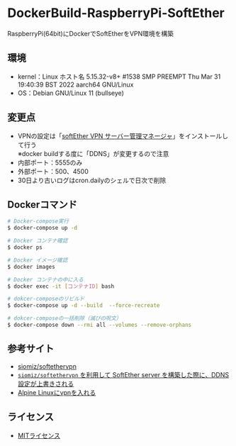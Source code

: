 # DockerBuild-RaspberryPi-SoftEther
RaspberryPi(64bit)にDockerでSoftEtherをVPN環境を構築

## 環境
- kernel：Linux ホスト名 5.15.32-v8+ #1538 SMP PREEMPT Thu Mar 31 19:40:39 BST 2022 aarch64 GNU/Linux
- OS：Debian GNU/Linux 11 (bullseye)

## 変更点
- VPNの設定は「[softEther VPN サーバー管理マネージャ](https://ja.softether.org/4-docs/1-manual/2/2.4)」をインストールして行う<br>
  ※docker buildする度に「DDNS」が変更するので注意
- 内部ポート：5555のみ
- 外部ポート：500、4500
- 30日より古いログはcron.dailyのシェルで日次で削除

## Dockerコマンド
```bash
# Docker-compose実行
$ docker-compose up -d

# Docker コンテナ確認
$ docker ps

# Docker イメージ確認
$ docker images

# Docker コンテナの中に入る
$ docker exec -it [コンテナID] bash

# dokcer-composeのリビルド
$ docker-compose up -d --build  --force-recreate

# dokcer-composeの一括削除（滅びの呪文）
$ docker-compose down --rmi all --volumes --remove-orphans
```

## 参考サイト
- [siomiz/softethervpn](https://github.com/siomiz/SoftEtherVPN)
- [`siomiz/softethervpn` を利用して SoftEther server を構築した際に、DDNS設定が上書きされる](https://zenn.dev/rhene/scraps/a71de99611ca97)
- [Alpine Linuxにvpnを入れる](https://saturday-in-the-park.netlify.app/AlpineLinux/07_vpn/)

## ライセンス
- [MITライセンス](https://licenses.opensource.jp/MIT/MIT.html)
